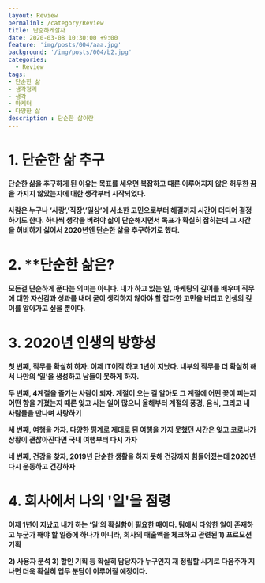 ```yaml
---
layout: Review
permalinl: /category/Review
title: 단순하게살자 
date: 2020-03-08 10:30:00 +9:00
feature: 'img/posts/004/aaa.jpg'
background: '/img/posts/004/b2.jpg'
categories:
  - Review
tags:
- 단순한 삶
- 생각정리
- 생각
- 마케터
- 다양한 삶
description : 단순한 삶이란 
---
```


# **1.**  단순한 삶 추구 

**단순한 삶을 추구하게 된 이유는 목표를 세우면 복잡하고 때론 이루어지지 않은 허무한 꿈을 가지지 않았는지에 대한 생각부터 시작되었다.** 

**사람은 누구나 ‘사랑’,’직장’,’일상’에 사소한 고민으로부터 해결까지 시간이 더디어 결정하기도 한다. 하나씩 생각을 버려야 삶이 단순해지면서 목표가 확실히 잡히는데 그 시간을 허비하기 싫어서 2020년엔 단순한 삶을 추구하기로 했다.**



#  2.  **단순한 삶은? 

**모든걸 단순하게 푼다는 의미는 아니다. 내가 하고 있는 일, 마케팅의 깊이를 배우며 직무에 대한 자신감과 성과를 내며 굳이 생각하지 않아야 할 잡다한 고민을 버리고 인생의 깊이를 알아가고 싶을 뿐이다.** 



# 3. 2020년 인생의 방향성 

**첫 번째, 직무를 확실히 하자. 이제 IT이직 하고 1년이 지났다. 내부의 직무를 더 확실히 해서 나만의 ‘일’을 생성하고 남들이 못하게 하자.** 

**두 번째, 4계절을 즐기는 사람이 되자. 계절이 오는 걸 알아도 그 계절에 어떤 꽃이 피는지 어떤 향을 가졌는지 때론 잊고 사는 일이 많으니 올해부터 계절의 풍경, 음식, 그리고 내 사람들을 만나며 사랑하기** 

**세 번째, 여행을 가자. 다양한 핑계로 제대로 된 여행을 가지 못했던 시간은 잊고 코로나가 상황이 괜찮아진다면 국내 여행부터 다시 가자** 

**네 번째, 건강을 찾자, 2019년 단순한 생활을 하지 못해 건강까지 힘들어졌는데 2020년 다시 운동하고 건강하자**



# 4. 회사에서 나의 '일'을 점령 

**이제 1년이 지났고 내가 하는 ‘일’의 확실함이 필요한 때이다. 팀에서 다양한 일이 존재하고 누군가 해야 할 일중에 하나가 아니라, 회사의 매출액을 체크하고 관련된 1) 프로모션 기획** 

**2) 사용자 분석 3) 할인 기획 등 확실히 담당자가 누구인지 재 정립할 시기로 다음주가 지나면 더욱 확실히 업무 분담이 이루어질 예정이다.**



